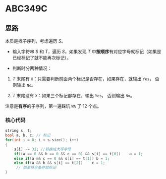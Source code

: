 # ABC349C
## 思路
本质是找子序列，考虑遍历 $S$。
- 输入字符串 $S$ 和 $T$，遍历 $S$，如果发现 $T$ 中**按顺序**有对应字母就标记（如果是已经标记了就不能再次标记）。

- 判断时分两种情况：

1. $T$ 末尾有 `X`：只需要判断前面两个标记是否存在，如果存在，就输出 `Yes`， 否则输出 `No`。

1. $T$ 末尾没有 `X`：如果三个标记都存在，输出 `Yes`， 否则输出 `No`。

注意是**有序**的子序列，第一遍踩坑 `WA` 了 12 个点。

### 核心代码
```cpp
string s, t;
bool a, b, c; // 标记
for(int i = 0; i < s.size(); i++)
{
    s[i] -= 32; //转换成大写字母
    if((a == 0 && b == 0 && c == 0) && s[i] == t[0])    a = 1;
    else if(a && c == 0 && s[i] == t[1]) b = 1;
    else if(a && b && s[i] == t[2])    c = 1;
  	 // 如果符合条件就标记
}
```